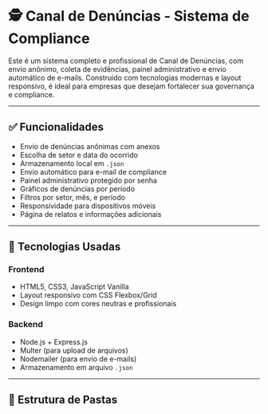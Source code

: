 # 🕵️ Canal de Denúncias - Sistema de Compliance

Este é um sistema completo e profissional de Canal de Denúncias, com envio anônimo, coleta de evidências, painel administrativo e envio automático de e-mails. Construído com tecnologias modernas e layout responsivo, é ideal para empresas que desejam fortalecer sua governança e compliance.

---

## ✅ Funcionalidades

- Envio de denúncias anônimas com anexos
- Escolha de setor e data do ocorrido
- Armazenamento local em `.json`
- Envio automático para e-mail de compliance
- Painel administrativo protegido por senha
- Gráficos de denúncias por período
- Filtros por setor, mês, e período
- Responsividade para dispositivos móveis
- Página de relatos e informações adicionais

---

## 🚀 Tecnologias Usadas

### Frontend
- HTML5, CSS3, JavaScript Vanilla
- Layout responsivo com CSS Flexbox/Grid
- Design limpo com cores neutras e profissionais

### Backend
- Node.js + Express.js
- Multer (para upload de arquivos)
- Nodemailer (para envio de e-mails)
- Armazenamento em arquivo `.json`

---

## 📁 Estrutura de Pastas

